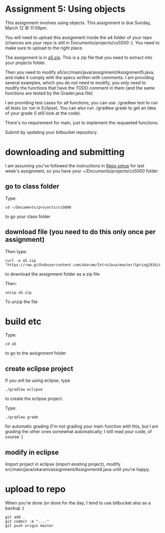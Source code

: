 Assignment 5: Using objects
===

This assignment involves using objects. This assignment is due Sunday, March 12 @ 11:59pm.

You will need to upload this assignment inside the a4 folder of your repo (chances are your repo is still in Documents/projects/cs5000 :). You need to make sure to upload to the right place.

The assignment is in [a5.zip](https://github.com/okaram/IntroJava/raw/master/Spring2016/Assignments/a5.zip). This is a zip file that you need to extract into your projects folder. 

Then you need to modify a5/src/main/java/assignment/Assignment5.java, and make it comply with the specs written with comments. I am providing several examples, which you do not need to modify; you only need to modify the functions that have the TODO comment in them (and the same functions are tested by the Grader.java file)

I am providing test cases for all functions; you can use ./gradlew test to run all tests (or run in Eclipse). You can also run ./gradlew grade to get an idea of your grade (I still look at the code). 

There's no requirement for main, just to implement the requaeted functions.

Submit by updating your bitbucket repository.

# downloading and submitting

I am assuming you've followed the instructions in [Repo setup](../RepoSetup.md) for last week's assignment, so you have your ~/Documents/projects/cs5000 folder

## go to class folder
Type:
```
cd ~/Documents/projects/cs5000
```
to go your class folder

## download file (you need to do this only once per assignment)

Then type:
```
curl -o a5.zip "https://raw.githubusercontent.com/okaram/IntroJava/master/Spring2016/Assignments/a5.zip"
```
to download the assignment folder as a zip file

Then:
```
unzip a5.zip
```

To unzip the file

# build etc

Type:
```
cd a5
```
to go to the assignment folder 

## create eclipse project

If you will be using eclipse, type
```
./gradlew eclipse
```
to create the eclipse project.

Type:
```
./gradlew grade
```
for automatic grading (I'm not grading your main function with this, but I am grading the other ones somewhat automatically; I still read your code, of course :)

## modify in eclipse

Import project in eclipse (import existing project), modify src/main/java/okaram/assignment/Assignment4.java until you're happy.

# upload to repo

When you're done (or done for the day; I tend to use bitbucket also as a backup :)

```
git add .
git commit -m "...."
git push origin master
```


